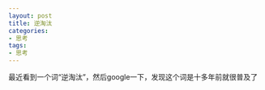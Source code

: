 ```yaml
---
layout: post
title: 逆淘汰
categories:
- 思考
tags:
- 思考
---
```


最近看到一个词“逆淘汰”，然后google一下，发现这个词是十多年前就很普及了